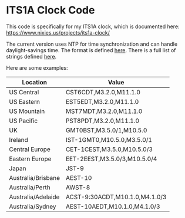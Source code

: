 # ITS1A Clock Code

This code is specifically for my ITS1A clock, which is documented here: https://www.nixies.us/projects/its1a-clock/

The current version uses NTP for time synchronization and can handle daylight-savings time. The format is defined [here](https://www.gnu.org/software/libc/manual/html_node/TZ-Variable.html). There is a full list of strings defined [here](https://github.com/nayarsystems/posix_tz_db/blob/master/zones.csv).

Here are some examples:

| Location | Value |
| ------------- | ------------- |
| US Central | CST6CDT,M3.2.0,M11.1.0 |
| US Eastern | EST5EDT,M3.2.0,M11.1.0 |
| US Mountain | MST7MDT,M3.2.0,M11.1.0 |
| US Pacific | PST8PDT,M3.2.0,M11.1.0 |
| UK | GMT0BST,M3.5.0/1,M10.5.0 |
| Ireland | IST-1GMT0,M10.5.0,M3.5.0/1 |
| Central Europe | CET-1CEST,M3.5.0,M10.5.0/3 |
| Eastern Europe | EET-2EEST,M3.5.0/3,M10.5.0/4 |
| Japan | JST-9 |
| Australia/Brisbane | AEST-10 |
| Australia/Perth | AWST-8 |
| Australia/Adelaide | ACST-9:30ACDT,M10.1.0,M4.1.0/3 |
| Australia/Sydney | AEST-10AEDT,M10.1.0,M4.1.0/3 |
